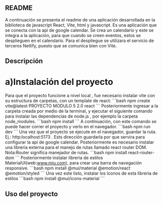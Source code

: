 ## README

A continuación se presenta el readme de una aplicación desarrollada en la biblioteca de javascript React, Vite, html y javascript.
Es una aplicación que se conecta con la api de google calendar. Se crea un calendario y este se integra a la aplicación, para que cuando se creen eventos, estos se desplieguen en el calendario.
Para el despliegue se utilizara el servicio de terceros Netlify, puesto que se comunica bien con Vite.

## Descripción

# a)Instalación del proyecto

Para que el proyecto funcione a nivel local , fue necesario instalar vite con su estructura de carpetas, con un template de react:
\```bash
npm create vite@latest PROYECTO MODULO 5 2.0 react
\```
Posteriormente ingresar a la carpeta creada por medio de la terminal, y ejecutar el siguiente comando para instalar las dependencias de node.js , por ejemplo la carpeta node_modules.
\```bash
npm install
\```
A continuación, con este comando se puede hacer correr el proyecto y verlo en el navegador.
\```bash
npm run dev
\```
Una vez que el proyecto se ejecute en el navegador, guardar la ruta. Ej.: http:localhost:5173 . Ests dirección guardarla por que servira para configurar la api de google calendar.
Posteriormente es necesario instalar una libreria externa para el manejo de rutas llamado react router DOM.
Nota:Router significa manejador de rutas.
\```bash
npm install react-router-dom
\```
Posteriormente instalar libreria de estilos MaterialUI(web:www.miu.com), para crear una barra de navegación responsive.
\```bash
 npm install @mui/material @emotion/react @emotion/styled
\```
Una vez este listo, instalar los iconos de esta libreria de estilos
\```bash
 npm install @mui/icons-material
\```




## Uso del proyecto
